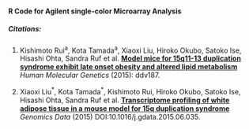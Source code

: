 #### R Code for Agilent single-color Microarray Analysis 


##### Citations: 

1. Kishimoto Rui<sup>a</sup>, Kota Tamada<sup>a</sup>, Xiaoxi Liu, Hiroko Okubo, Satoko Ise, Hisashi Ohta, Sandra Ruf et al. [**Model mice for 15q11-13 duplication syndrome exhibit late onset obesity and altered lipid metabolism**](http://hmg.oxfordjournals.org/content/early/2015/05/21/hmg.ddv187.short) _Human Molecular Genetics_ (2015): ddv187.

2.  Xiaoxi Liu<sup>\*</sup>, Kota Tamada<sup>\*</sup>, Kishimoto Rui, Hiroko Okubo, Satoko Ise, Hisashi Ohta, Sandra Ruf et al. [**Transcriptome profiling of white adipose tissue in a mouse model for 15q duplication syndrome**](http://www.sciencedirect.com/science/article/pii/S2213596015001452) _Genomics Data_ (2015) DOI:10.1016/j.gdata.2015.06.035.



